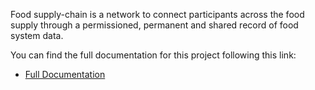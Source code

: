 Food supply-chain is a network to connect participants across the food supply through a permissioned, permanent and shared record of food system data. 

You can find the full documentation for this project following this link:
- [Full Documentation](https://rapchan.gitbook.io/hyperledger-food-supply-chain/)
